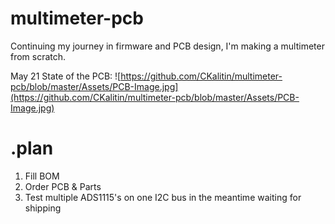 # multimeter-pcb
Continuing my journey in firmware and PCB design, I'm making a multimeter from scratch.

May 21 State of the PCB:
![https://github.com/CKalitin/multimeter-pcb/blob/master/Assets/PCB-Image.jpg](https://github.com/CKalitin/multimeter-pcb/blob/master/Assets/PCB-Image.jpg)

# .plan

1. Fill BOM
2. Order PCB & Parts
3. Test multiple ADS1115's on one I2C bus in the meantime waiting for shipping
